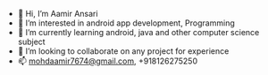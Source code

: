 - 👋 Hi, I’m Aamir Ansari
- 👀 I’m interested in android app development, Programming 
- 🌱 I’m currently learning android, java and other computer science subject
- 💞️ I’m looking to collaborate on any project for experience
- 📫 mohdaamir7674@gmail.com, +918126275250


